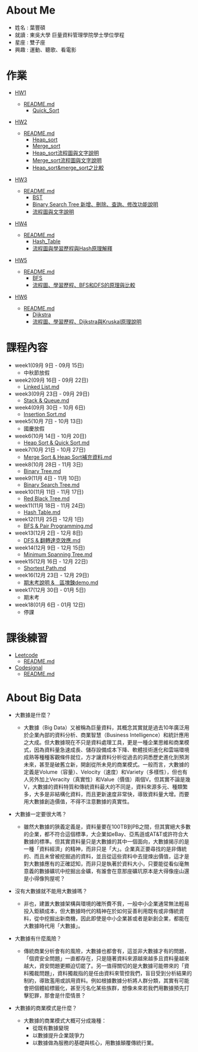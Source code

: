 # About Me
   * 姓名 : 葉豐碩
   * 就讀 : 東吳大學 巨量資料管理學院學士學位學程
   * 星座 : 雙子座
   * 興趣 : 運動、聽歌、看電影

# 作業
  * [HW1](https://github.com/eter0000/learningnotes/tree/master/HW1)
     * [README.md](https://github.com/eter0000/learningnotes/blob/master/HW1/README.md)
        * [Quick_Sort](https://github.com/eter0000/learningnotes/blob/master/HW1/Quick_Sort1.ipynb)
   
    
  * [HW2](https://github.com/eter0000/learningnotes/tree/master/HW2)
    * [README.md](https://github.com/eter0000/learningnotes/blob/master/HW2/README.md)
      * [Heap_sort](https://github.com/eter0000/learningnotes/blob/master/HW2/heap_sort_06170210.py)
      * [Merge_sort](https://github.com/eter0000/learningnotes/blob/master/HW2/merge_sort_06170210.py)
      * [Heap_sort流程圖與文字說明](https://github.com/eter0000/learningnotes/blob/master/HW2/Heap_Sort%E6%B5%81%E7%A8%8B%E5%9C%96%E8%88%87%E6%96%87%E5%AD%97%E8%AA%AA%E6%98%8E.md)
      * [Merge_sort流程圖與文字說明](https://github.com/eter0000/learningnotes/blob/master/HW2/Merge_Sort%E6%B5%81%E7%A8%8B%E5%9C%96%E8%88%87%E6%96%87%E5%AD%97%E8%AA%AA%E6%98%8E.md)
      * [Heap_sort&merge_sort之比較](https://github.com/eter0000/learningnotes/blob/master/HW2/Heap_sort%E8%88%87Merge_sort%E4%B9%8B%E6%AF%94%E8%BC%83.md)
    
    
  * [HW3](https://github.com/eter0000/learningnotes/tree/master/HW3)
    * [README.md](https://github.com/eter0000/learningnotes/blob/master/HW3/README.md)
      * [BST](https://github.com/eter0000/learningnotes/blob/master/HW3/binary_search_tree_06170210.py)
      * [Binary Search Tree 新增、刪除、查詢、修改功能說明](https://github.com/eter0000/learningnotes/blob/master/HW3/Binary%20Search%20Tree%20%E6%96%B0%E5%A2%9E%E3%80%81%E5%88%AA%E9%99%A4%E3%80%81%E6%9F%A5%E8%A9%A2%E3%80%81%E4%BF%AE%E6%94%B9%E5%8A%9F%E8%83%BD%E8%AA%AA%E6%98%8E.md)
      * [流程圖與文字說明](https://github.com/eter0000/learningnotes/blob/master/HW3/%E6%B5%81%E7%A8%8B%E5%9C%96%E8%88%87%E6%96%87%E5%AD%97%E8%AA%AA%E6%98%8E.md)
    
    
  * [HW4](https://github.com/eter0000/learningnotes/tree/master/HW4)
    * [README.md](https://github.com/eter0000/learningnotes/blob/master/HW4/README.md) 
      * [Hash_Table](https://github.com/eter0000/learningnotes/blob/master/HW4/hash_table_06170210.py)
      * [流程圖與學習歷程與Hash原理解釋](https://github.com/eter0000/learningnotes/blob/master/HW4/%E6%B5%81%E7%A8%8B%E5%9C%96%E8%88%87%E5%AD%B8%E7%BF%92%E6%AD%B7%E7%A8%8B%E8%88%87Hash%E5%8E%9F%E7%90%86%E8%A7%A3%E9%87%8B.ipynb)
    
    
  * [HW5](https://github.com/eter0000/learningnotes/tree/master/HW5)
    * [README.md](https://github.com/eter0000/learningnotes/blob/master/HW5/README.md)
      * [BFS](https://github.com/eter0000/learningnotes/blob/master/HW5/BFS_06170210.py)
      * [流程圖、學習歷程、BFS和DFS的原理與比較](https://github.com/eter0000/learningnotes/blob/master/HW5/%E6%B5%81%E7%A8%8B%E5%9C%96%E3%80%81%E5%AD%B8%E7%BF%92%E6%AD%B7%E7%A8%8B%E3%80%81BFS%E5%92%8CDFS%E7%9A%84%E5%8E%9F%E7%90%86%E8%88%87%E6%AF%94%E8%BC%83.ipynb)
    

  * [HW6](https://github.com/eter0000/learningnotes/tree/master/HW6)
    * [README.md](https://github.com/eter0000/learningnotes/tree/master/HW6)
      * [Dijkstra](https://github.com/eter0000/learningnotes/blob/master/HW6/Dijkstra_06170210.py)
      * [流程圖、學習歷程、Dijkstra與Kruskal原理說明](https://github.com/eter0000/learningnotes/blob/master/HW6/%E6%B5%81%E7%A8%8B%E5%9C%96%E3%80%81%E5%AD%B8%E7%BF%92%E6%AD%B7%E7%A8%8B%E3%80%81Dijkstra%E8%88%87Kruskal%E5%8E%9F%E7%90%86%E8%AA%AA%E6%98%8E.ipynb)
    
  
# 課程內容
  * week1(09月 9日 - 09月 15日)
    * 中秋節放假
  * week2(09月 16日 - 09月 22日)
    * [Linked List.md](https://github.com/eter0000/learningnotes/blob/master/Week/week2.md)
  * week3(09月 23日 - 09月 29日)
    * [Stack & Queue.md](https://github.com/eter0000/learningnotes/blob/master/Week/week3.md)
  * week4(09月 30日 - 10月 6日)
    * [Insertion Sort.md](https://github.com/eter0000/learningnotes/blob/master/Week/week4.md)
  * week5(10月 7日 - 10月 13日)
    * 國慶放假
  * week6(10月 14日 - 10月 20日)
    * [Heap Sort & Quick Sort.md](https://github.com/eter0000/learningnotes/blob/master/Week/week6.md)
  * week7(10月 21日 - 10月 27日)
    * [Merge Sort & Heap Sort補充資料.md](https://github.com/eter0000/learningnotes/blob/master/Week/week7.md)
  * week8(10月 28日 - 11月 3日)
    * [Binary Tree.md](https://github.com/eter0000/learningnotes/blob/master/Week/week8.md)
  * week9(11月 4日 - 11月 10日)
    * [Binary Search Tree.md](https://github.com/eter0000/learningnotes/blob/master/Week/week9.md)
  * week10(11月 11日 - 11月 17日)
    * [Red Black Tree.md](https://github.com/eter0000/learningnotes/blob/master/Week/week10.md)
  * week11(11月 18日 - 11月 24日)
    * [Hash Table.md](https://github.com/eter0000/learningnotes/blob/master/Week/week11.md)
  * week12(11月 25日 - 12月 1日)
    * [BFS & Pair Programming.md](https://github.com/eter0000/learningnotes/blob/master/Week/week12.md)
  * week13(12月 2日 - 12月 8日)
    * [DFS & 翻轉達克效應.md](https://github.com/eter0000/learningnotes/blob/master/Week/week13.md)
  * week14(12月 9日 - 12月 15日)
    * [Minimum Spanning Tree.md](https://github.com/eter0000/learningnotes/blob/master/Week/week14.md)
  * week15(12月 16日 - 12月 22日)
    * [Shortest Path.md](https://github.com/eter0000/learningnotes/blob/master/Week/week15.md)
  * week16(12月 23日 - 12月 29日)
    * [期末考說明 &　區塊鍊demo.md](https://github.com/eter0000/learningnotes/blob/master/Week/week16.md)
  * week17(12月 30日 - 01月 5日)
    * 期末考
  * week18(01月 6日 - 01月 12日)
    * 停課
  
  
  
  # 課後練習
  * [Leetcode](https://github.com/eter0000/learningnotes/tree/master/Leetcode)
    * [README.md](https://github.com/eter0000/learningnotes/blob/master/Leetcode/README.md)
  * [Codesignal](https://github.com/eter0000/learningnotes/tree/master/Codesignal)
    * [README.md](https://github.com/eter0000/learningnotes/blob/master/Codesignal/README.md)

  
# About Big Data 
   * 大數據是什麼？
      * 大數據（Big Data）又被稱為巨量資料，其概念其實就是過去10年廣泛用於企業內部的資料分析、商業智慧（Business Intelligence）和統計應用之大成。但大數據現在不只是資料處理工具，更是一種企業思維和商業模式，因為資料量急速成長、儲存設備成本下降、軟體技術進化和雲端環境成熟等種種客觀條件就位，方才讓資料分析從過去的洞悉歷史進化到預測未來，甚至是破舊立新，開創從所未見的商業模式。一般而言，大數據的定義是Volume（容量）、Velocity（速度）和Variety（多樣性），但也有人另外加上Veracity（真實性）和Value（價值）兩個V。但其實不論是幾V，大數據的資料特質和傳統資料最大的不同是，資料來源多元、種類繁多，大多是非結構化資料，而且更新速度非常快，導致資料量大增。而要用大數據創造價值，不得不注意數據的真實性。

   * 大數據一定要很大嗎？
      * 雖然大數據的狹義定義是，資料量要在100TB到PB之間，但其實絕大多數的企業，都不符合這個標準，大企業如eBay、亞馬遜或AT&T或許符合大數據的標準。但其實資料量只是大數據的其中一個面向，大數據揭示的是一種「資料經濟」的精神，而非只是「大」。企業真正要尋找的是非傳統的、而且未曾被挖掘過的資料，並且從這些資料中去提煉出價值，這才是對大數據應有的正確認知，而非只是執著於資料大小，只要能從看似毫無意義的數據礦坑中挖掘出金礦，有誰會在意那座礦坑原本是大得像座山還是小得像狗屋呢？
      
   * 沒有大數據就不能用大數據嗎？
      * 非也，建置大數據架構與環境的確所費不貲，一般中小企業通常無法輕易投入鉅額成本，但大數據時代的精神在於如何妥善利用既有或非傳統資料，從中挖掘出新商機，因此即使是中小企業甚或者是新創企業，都能在大數據時代用「大數據」。
      
   * 大數據有什麼風險？
      * 傳統商業分析會有的風險，大數據也都會有，這並非大數據才有的問題，「個資安全問題」一直都存在，只是隨著資料來源越來越多且資料量越來越大，資安問題更顯迫切罷了。另一值得關切的是大數據可能帶來的「資料獨裁問題」，資料獨裁指的是任由資料來管控我們，盲目受到分析結果的制約，導致濫用或誤用資料。例如根據數據分析將人群分類，其實有可能會把個體給標籤化，甚至污名化某些族群，想像未來若我們用數據預先打擊犯罪，那會是什麼情景？
      
   * 大數據的商業模式是什麼？
      * 大數據的商業模式大概可分成幾種：
        * 從既有數據變現
        * 以數據提升企業競爭力
        * 以數據做為服務的基礎與核心，用數據顛覆傳統行業。

